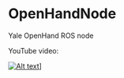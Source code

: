 # OpenHandNode
Yale OpenHand ROS node

YouTube video:

[![Alt text](https://img.youtube.com/vi/rFynmiRN2RY/0.jpg)](https://www.youtube.com/watch?v=rFynmiRN2RY)]

